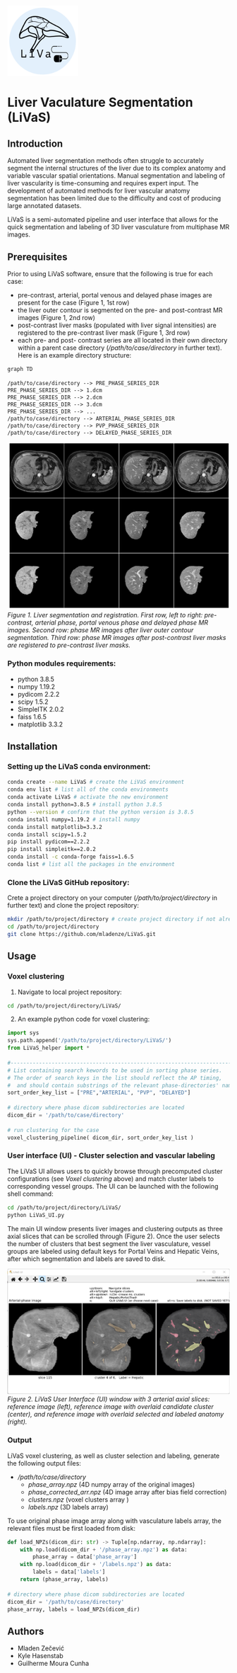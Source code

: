 <img src = "./images/LiVaS_Logo.png" width="160">  

# Liver Vaculature Segmentation (LiVaS) 

## Introduction

Automated liver segmentation methods often struggle to accurately segment the internal structures of the liver due to its complex anatomy and variable vascular spatial orientations. Manual segmentation and labeling of liver vascularity is time-consuming and requires expert input. The development of automated methods for liver vascular anatomy segmentation has been limited due to the difficulty and cost of producing large annotated datasets.

LiVaS is a semi-automated pipeline and user interface that allows for the quick segmentation and labeling of 3D liver vasculature from multiphase MR images.

## Prerequisites

Prior to using LiVaS software, ensure that the following is true for each case:
- pre-contrast, arterial, portal venous and delayed phase images are present for the case (Figure 1, 1st row)
- the liver outer contour is segmented on the pre- and post-contrast MR images (Figure 1, 2nd row)
- post-contrast liver masks (populated with liver signal intensities) are registered to the pre-contrast liver mask (Figure 1, 3rd row)
- each pre- and post- contrast series are all located in their own directory within a parent case directory (*/path/to/case/directory* in further text). Here is an example directory structure:
```mermaid
graph TD

/path/to/case/directory --> PRE_PHASE_SERIES_DIR
PRE_PHASE_SERIES_DIR --> 1.dcm
PRE_PHASE_SERIES_DIR --> 2.dcm
PRE_PHASE_SERIES_DIR --> 3.dcm
PRE_PHASE_SERIES_DIR --> ...
/path/to/case/directory --> ARTERIAL_PHASE_SERIES_DIR
/path/to/case/directory --> PVP_PHASE_SERIES_DIR
/path/to/case/directory --> DELAYED_PHASE_SERIES_DIR
```

![fig1](./images/Figure1_phase_images_case106428.png)  
*Figure 1. Liver segmentation and registration. First row, left to right: pre-contrast, arterial phase, portal venous phase and delayed phase MR images. Second row: phase MR images after liver outer contour segmentation. Third row: phase MR images after post-contrast liver masks are registered to pre-contrast liver masks.*

### Python modules requirements:
- python 3.8.5
- numpy 1.19.2
- pydicom 2.2.2
- scipy 1.5.2
- SimpleITK 2.0.2
- faiss 1.6.5
- matplotlib 3.3.2

## Installation

### Setting up the LiVaS conda environment:
```bash
conda create --name LiVaS # create the LiVaS environment
conda env list # list all of the conda environments
conda activate LiVaS # activate the new environment
conda install python=3.8.5 # install python 3.8.5
python --version # confirm that the python version is 3.8.5
conda install numpy=1.19.2 # install numpy
conda install matplotlib=3.3.2
conda install scipy=1.5.2
pip install pydicom==2.2.2
pip install simpleitk==2.0.2
conda install -c conda-forge faiss=1.6.5
conda list # list all the packages in the environment
```

### Clone the LiVaS GitHub repository:
Crete a project directory on your computer (*/path/to/project/directory* in further text) and clone the project repository:
```bash
mkdir /path/to/project/directory # create project directory if not already present
cd /path/to/project/directory
git clone https://github.com/mladenze/LiVaS.git
```

## Usage

### Voxel clustering  
1. Navigate to local project repository:
```bash
cd /path/to/project/directory/LiVaS/
```
2. An example python code for voxel clustering:
```python
import sys
sys.path.append('/path/to/project/directory/LiVaS/')
from LiVaS_helper import *

#-------------------------------------------------------------------------
# List containing search kewords to be used in sorting phase series.
# The order of search keys in the list should reflect the AP timing,
#  and should contain substrings of the relevant phase-directories' names.
sort_order_key_list = ["PRE","ARTERIAL", "PVP", "DELAYED"]

# directory where phase dicom subdirectories are located
dicom_dir = '/path/to/case/directory'

# run clustering for the case
voxel_clustering_pipeline( dicom_dir, sort_order_key_list )
```

### User interface (UI) - Cluster selection and vascular labeling  
The LiVaS UI allows users to quickly browse through precomputed cluster configurations (see *Voxel clustering* above) and match cluster labels to corresponding vessel groups.
The UI can be launched with the following shell command:
```bash
cd /path/to/project/directory/LiVaS/
python LiVaS_UI.py
```
The main UI window presents liver images and clustering outputs as three axial slices that can be scrolled through (Figure 2).  Once the user selects the number of clusters that best segment the liver vasculature, vessel groups are labeled using default keys for Portal Veins and Hepatic Veins, after which segmentation and labels are saved to disk.

![fig2](./images/LiVaS_UI_3.png)  
*Figure 2. LiVaS User Interface (UI) window with 3 arterial axial slices: reference image (left), reference image with overlaid candidate cluster (center), and reference image with overlaid selected and labeled anatomy (right).*

### Output
LiVaS voxel clustering, as well as cluster selection and labeling, generate the following output files:  
- */path/to/case/directory*  
	- *phase_array.npz* (4D numpy array of the original images)  
	- *phase_corrected_arr.npz* (4D image array after bias field correction)  
	- *clusters.npz* (voxel clusters array )  
	- *labels.npz* (3D labels array)  

To use original phase image array along with vasculature labels array, the relevant files must be first loaded from disk:
```python
def load_NPZs(dicom_dir: str) -> Tuple[np.ndarray, np.ndarray]:
    with np.load(dicom_dir + '/phase_array.npz') as data:
        phase_array = data['phase_array']
    with np.load(dicom_dir + '/labels.npz') as data:
        labels = data['labels']
    return (phase_array, labels)

# directory where phase dicom subdirectories are located
dicom_dir = '/path/to/case/directory'
phase_array, labels = load_NPZs(dicom_dir)
```

## Authors
- Mladen Zečević
- Kyle Hasenstab
- Guilherme Moura Cunha
